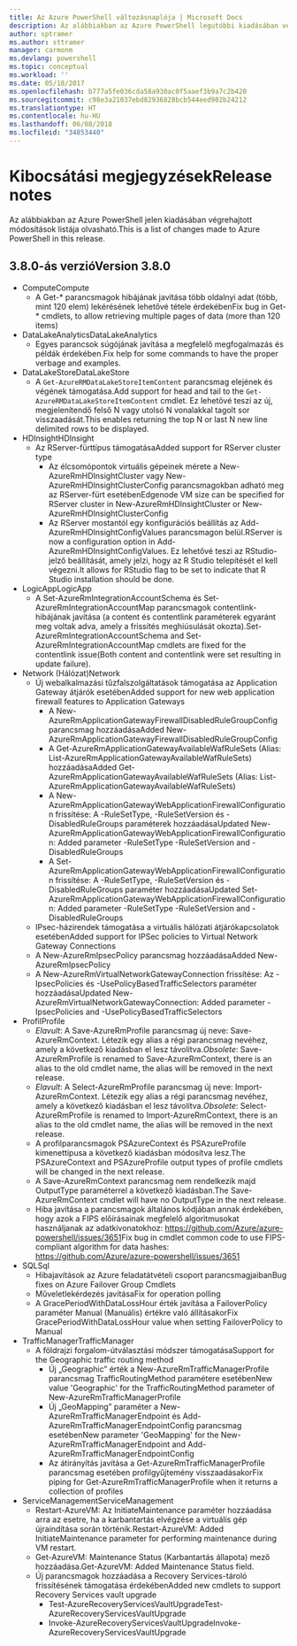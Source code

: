 ```yaml
---
title: Az Azure PowerShell változásnaplója | Microsoft Docs
description: Az alábbiakban az Azure PowerShell legutóbbi kiadásában végrehajtott módosítások előzményei olvashatók.
author: sptramer
ms.author: sttramer
manager: carmonm
ms.devlang: powershell
ms.topic: conceptual
ms.workload: ''
ms.date: 05/18/2017
ms.openlocfilehash: b777a5fe036cda58a930ac0f5aaef3b9a7c2b420
ms.sourcegitcommit: c98e3a21037ebd82936828bcb544eed902b24212
ms.translationtype: HT
ms.contentlocale: hu-HU
ms.lasthandoff: 06/08/2018
ms.locfileid: "34853440"
---
```

# <a name="release-notes"></a><span data-ttu-id="eb66a-103">Kibocsátási megjegyzések</span><span class="sxs-lookup"><span data-stu-id="eb66a-103">Release notes</span></span>

<span data-ttu-id="eb66a-104">Az alábbiakban az Azure PowerShell jelen kiadásában végrehajtott módosítások listája olvasható.</span><span class="sxs-lookup"><span data-stu-id="eb66a-104">This is a list of changes made to Azure PowerShell in this release.</span></span>

## <a name="version-380"></a><span data-ttu-id="eb66a-105">3.8.0-ás verzió</span><span class="sxs-lookup"><span data-stu-id="eb66a-105">Version 3.8.0</span></span>
* <span data-ttu-id="eb66a-106">Compute</span><span class="sxs-lookup"><span data-stu-id="eb66a-106">Compute</span></span>
  - <span data-ttu-id="eb66a-107">A Get-\* parancsmagok hibájának javítása több oldalnyi adat (több, mint 120 elem) lekérésének lehetővé tétele érdekében</span><span class="sxs-lookup"><span data-stu-id="eb66a-107">Fix bug in Get-\* cmdlets, to allow retrieving multiple pages of data (more than 120 items)</span></span>
* <span data-ttu-id="eb66a-108">DataLakeAnalytics</span><span class="sxs-lookup"><span data-stu-id="eb66a-108">DataLakeAnalytics</span></span>
  - <span data-ttu-id="eb66a-109">Egyes parancsok súgójának javítása a megfelelő megfogalmazás és példák érdekében.</span><span class="sxs-lookup"><span data-stu-id="eb66a-109">Fix help for some commands to have the proper verbage and examples.</span></span>
* <span data-ttu-id="eb66a-110">DataLakeStore</span><span class="sxs-lookup"><span data-stu-id="eb66a-110">DataLakeStore</span></span>
  - <span data-ttu-id="eb66a-111">A `Get-AzureRMDataLakeStoreItemContent` parancsmag elejének és végének támogatása.</span><span class="sxs-lookup"><span data-stu-id="eb66a-111">Add support for head and tail to the `Get-AzureRMDataLakeStoreItemContent` cmdlet.</span></span> <span data-ttu-id="eb66a-112">Ez lehetővé teszi az új, megjelenítendő felső N vagy utolsó N vonalakkal tagolt sor visszaadását.</span><span class="sxs-lookup"><span data-stu-id="eb66a-112">This enables returning the top N or last N new line delimited rows to be displayed.</span></span>
* <span data-ttu-id="eb66a-113">HDInsight</span><span class="sxs-lookup"><span data-stu-id="eb66a-113">HDInsight</span></span>
  - <span data-ttu-id="eb66a-114">Az RServer-fürttípus támogatása</span><span class="sxs-lookup"><span data-stu-id="eb66a-114">Added support for RServer cluster type</span></span>
    + <span data-ttu-id="eb66a-115">Az élcsomópontok virtuális gépeinek mérete a New-AzureRmHDInsightCluster vagy New-AzureRmHDInsightClusterConfig parancsmagokban adható meg az RServer-fürt esetében</span><span class="sxs-lookup"><span data-stu-id="eb66a-115">Edgenode VM size can be specified for RServer cluster in New-AzureRmHDInsightCluster or New-AzureRmHDInsightClusterConfig</span></span>
    + <span data-ttu-id="eb66a-116">Az RServer mostantól egy konfigurációs beállítás az Add-AzureRmHDInsightConfigValues parancsmagon belül.</span><span class="sxs-lookup"><span data-stu-id="eb66a-116">RServer is now a configuration option in Add-AzureRmHDInsightConfigValues.</span></span> <span data-ttu-id="eb66a-117">Ez lehetővé teszi az RStudio-jelző beállítását, amely jelzi, hogy az R Studio telepítését el kell végezni.</span><span class="sxs-lookup"><span data-stu-id="eb66a-117">It allows for RStudio flag to be set to indicate that R Studio installation should be done.</span></span>
* <span data-ttu-id="eb66a-118">LogicApp</span><span class="sxs-lookup"><span data-stu-id="eb66a-118">LogicApp</span></span>
  - <span data-ttu-id="eb66a-119">A Set-AzureRmIntegrationAccountSchema és Set-AzureRmIntegrationAccountMap parancsmagok contentlink-hibájának javítása (a content és contentlink paraméterek egyaránt meg voltak adva, amely a frissítés meghiúsulását okozta).</span><span class="sxs-lookup"><span data-stu-id="eb66a-119">Set-AzureRmIntegrationAccountSchema and Set-AzureRmIntegrationAccountMap cmdlets are fixed for the contentlink issue(Both content and contentlink were set resulting in update failure).</span></span>
* <span data-ttu-id="eb66a-120">Network (Hálózat)</span><span class="sxs-lookup"><span data-stu-id="eb66a-120">Network</span></span>
  - <span data-ttu-id="eb66a-121">Új webalkalmazási tűzfalszolgáltatások támogatása az Application Gateway átjárók esetében</span><span class="sxs-lookup"><span data-stu-id="eb66a-121">Added support for new web application firewall features to Application Gateways</span></span>
    + <span data-ttu-id="eb66a-122">A New-AzureRmApplicationGatewayFirewallDisabledRuleGroupConfig parancsmag hozzáadása</span><span class="sxs-lookup"><span data-stu-id="eb66a-122">Added New-AzureRmApplicationGatewayFirewallDisabledRuleGroupConfig</span></span>
    + <span data-ttu-id="eb66a-123">A Get-AzureRmApplicationGatewayAvailableWafRuleSets (Alias: List-AzureRmApplicationGatewayAvailableWafRuleSets) hozzáadása</span><span class="sxs-lookup"><span data-stu-id="eb66a-123">Added Get-AzureRmApplicationGatewayAvailableWafRuleSets (Alias: List-AzureRmApplicationGatewayAvailableWafRuleSets)</span></span>
    + <span data-ttu-id="eb66a-124">A New-AzureRmApplicationGatewayWebApplicationFirewallConfiguration frissítése: A -RuleSetType, -RuleSetVersion és -DisabledRuleGroups paraméterek hozzáadása</span><span class="sxs-lookup"><span data-stu-id="eb66a-124">Updated New-AzureRmApplicationGatewayWebApplicationFirewallConfiguration: Added parameter -RuleSetType -RuleSetVersion and -DisabledRuleGroups</span></span>
    + <span data-ttu-id="eb66a-125">A Set-AzureRmApplicationGatewayWebApplicationFirewallConfiguration frissítése: A -RuleSetType, -RuleSetVersion és -DisabledRuleGroups paraméter hozzáadása</span><span class="sxs-lookup"><span data-stu-id="eb66a-125">Updated Set-AzureRmApplicationGatewayWebApplicationFirewallConfiguration: Added parameter -RuleSetType -RuleSetVersion and -DisabledRuleGroups</span></span>
  - <span data-ttu-id="eb66a-126">IPsec-házirendek támogatása a virtuális hálózati átjárókapcsolatok esetében</span><span class="sxs-lookup"><span data-stu-id="eb66a-126">Added support for IPSec policies to Virtual Network Gateway Connections</span></span>
  - <span data-ttu-id="eb66a-127">A New-AzureRmIpsecPolicy parancsmag hozzáadása</span><span class="sxs-lookup"><span data-stu-id="eb66a-127">Added New-AzureRmIpsecPolicy</span></span>
  - <span data-ttu-id="eb66a-128">A New-AzureRmVirtualNetworkGatewayConnection frissítése: Az -IpsecPolicies és -UsePolicyBasedTrafficSelectors paraméter hozzáadása</span><span class="sxs-lookup"><span data-stu-id="eb66a-128">Updated New-AzureRmVirtualNetworkGatewayConnection: Added parameter -IpsecPolicies and -UsePolicyBasedTrafficSelectors</span></span>
* <span data-ttu-id="eb66a-129">Profil</span><span class="sxs-lookup"><span data-stu-id="eb66a-129">Profile</span></span>
  - <span data-ttu-id="eb66a-130">*Elavult*: A Save-AzureRmProfile parancsmag új neve: Save-AzureRmContext. Létezik egy alias a régi parancsmag nevéhez, amely a következő kiadásban el lesz távolítva.</span><span class="sxs-lookup"><span data-stu-id="eb66a-130">*Obsolete*: Save-AzureRmProfile is renamed to Save-AzureRmContext, there is an alias to the old cmdlet name, the alias will be removed in the next release.</span></span>
  - <span data-ttu-id="eb66a-131">*Elavult*: A Select-AzureRmProfile parancsmag új neve: Import-AzureRmContext. Létezik egy alias a régi parancsmag nevéhez, amely a következő kiadásban el lesz távolítva.</span><span class="sxs-lookup"><span data-stu-id="eb66a-131">*Obsolete*: Select-AzureRmProfile is renamed to Import-AzureRmContext, there is an alias to the old cmdlet name, the alias will be removed in the next release.</span></span>
  - <span data-ttu-id="eb66a-132">A profilparancsmagok PSAzureContext és PSAzureProfile kimenettípusa a következő kiadásban módosítva lesz.</span><span class="sxs-lookup"><span data-stu-id="eb66a-132">The PSAzureContext and PSAzureProfile output types of profile cmdlets will be changed in the next release.</span></span>
  - <span data-ttu-id="eb66a-133">A Save-AzureRmContext parancsmag nem rendelkezik majd OutputType paraméterrel a következő kiadásban.</span><span class="sxs-lookup"><span data-stu-id="eb66a-133">The Save-AzureRmContext cmdlet will have no OutputType in the next release.</span></span>
  - <span data-ttu-id="eb66a-134">Hiba javítása a parancsmagok általános kódjában annak érdekében, hogy azok a FIPS előírásainak megfelelő algoritmusokat használjanak az adatkivonatokhoz: https://github.com/Azure/azure-powershell/issues/3651</span><span class="sxs-lookup"><span data-stu-id="eb66a-134">Fix bug in cmdlet common code to use FIPS-compliant algorithm for data hashes: https://github.com/Azure/azure-powershell/issues/3651</span></span>
* <span data-ttu-id="eb66a-135">SQL</span><span class="sxs-lookup"><span data-stu-id="eb66a-135">Sql</span></span>
  - <span data-ttu-id="eb66a-136">Hibajavítások az Azure feladatátvételi csoport parancsmagjaiban</span><span class="sxs-lookup"><span data-stu-id="eb66a-136">Bug fixes on Azure Failover Group Cmdlets</span></span>
  - <span data-ttu-id="eb66a-137">Műveletlekérdezés javítása</span><span class="sxs-lookup"><span data-stu-id="eb66a-137">Fix for operation polling</span></span>
  - <span data-ttu-id="eb66a-138">A GracePeriodWithDataLossHour érték javítása a FailoverPolicy paraméter Manual (Manuális) értékre való állításakor</span><span class="sxs-lookup"><span data-stu-id="eb66a-138">Fix GracePeriodWithDataLossHour value when setting FailoverPolicy to Manual</span></span>
* <span data-ttu-id="eb66a-139">TrafficManager</span><span class="sxs-lookup"><span data-stu-id="eb66a-139">TrafficManager</span></span>
  - <span data-ttu-id="eb66a-140">A földrajzi forgalom-útválasztási módszer támogatása</span><span class="sxs-lookup"><span data-stu-id="eb66a-140">Support for the Geographic traffic routing method</span></span>
    + <span data-ttu-id="eb66a-141">Új „Geographic” érték a New-AzureRmTrafficManagerProfile parancsmag TrafficRoutingMethod paramétere esetében</span><span class="sxs-lookup"><span data-stu-id="eb66a-141">New value 'Geographic' for the TrafficRoutingMethod parameter of New-AzureRmTrafficManagerProfile</span></span>
    + <span data-ttu-id="eb66a-142">Új „GeoMapping” paraméter a New-AzureRmTrafficManagerEndpoint és Add-AzureRmTrafficManagerEndpointConfig parancsmag esetében</span><span class="sxs-lookup"><span data-stu-id="eb66a-142">New parameter 'GeoMapping' for the New-AzureRmTrafficManagerEndpoint and Add-AzureRmTrafficManagerEndpointConfig</span></span>
    + <span data-ttu-id="eb66a-143">Az átirányítás javítása a Get-AzureRmTrafficManagerProfile parancsmag esetében profilgyűjtemény visszaadásakor</span><span class="sxs-lookup"><span data-stu-id="eb66a-143">Fix piping for Get-AzureRmTrafficManagerProfile when it returns a collection of profiles</span></span>
* <span data-ttu-id="eb66a-144">ServiceManagement</span><span class="sxs-lookup"><span data-stu-id="eb66a-144">ServiceManagement</span></span>
  - <span data-ttu-id="eb66a-145">Restart-AzureVM: Az InitiateMaintenance paraméter hozzáadása arra az esetre, ha a karbantartás elvégzése a virtuális gép újraindítása során történik.</span><span class="sxs-lookup"><span data-stu-id="eb66a-145">Restart-AzureVM: Added InitiateMaintenance parameter for performing maintenance during VM restart.</span></span>
  - <span data-ttu-id="eb66a-146">Get-AzureVM: Maintenance Status (Karbantartás állapota) mező hozzáadása.</span><span class="sxs-lookup"><span data-stu-id="eb66a-146">Get-AzureVM: Added Maintenance Status field.</span></span>
  - <span data-ttu-id="eb66a-147">Új parancsmagok hozzáadása a Recovery Services-tároló frissítésének támogatása érdekében</span><span class="sxs-lookup"><span data-stu-id="eb66a-147">Added new cmdlets to support Recovery Services vault upgrade</span></span>
    + <span data-ttu-id="eb66a-148">Test-AzureRecoveryServicesVaultUpgrade</span><span class="sxs-lookup"><span data-stu-id="eb66a-148">Test-AzureRecoveryServicesVaultUpgrade</span></span>
    + <span data-ttu-id="eb66a-149">Invoke-AzureRecoveryServicesVaultUpgrade</span><span class="sxs-lookup"><span data-stu-id="eb66a-149">Invoke-AzureRecoveryServicesVaultUpgrade</span></span>
